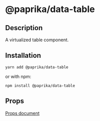 # @paprika/data-table

## Description

A virtualized table component.

## Installation

```
yarn add @paprika/data-table
```

or with npm:

```
npm install @paprika/data-table
```

## Props

[Props document](https://paprika.highbond.com/?path=/story/table-datatable-docs--page)
